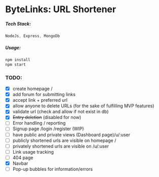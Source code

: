 # ByteLinks: URL Shortener

##### Tech Stack:
```js
NodeJs, Express, MongoDb
```

##### Usage:
```bash
npm install
npm start
```


### TODO:
- [x] create homepage /
- [x] add forum for submitting links
- [x] accept link + preferred url
- [x] allow anyone to delete URLs (for the sake of fulfilling MVP features)
- [x] validate url (check and allow if not exist in db)
- [x] ~~Entry deletion~~ (disabled for now)
- [ ] Error handling / reporting
- [ ] Signup page /login /register (WIP)
- [ ] have public and private views (Dashboard page)/u/:user
- [ ] publicly shortened urls are visible on homepage /
- [ ] privately shortened urls are visible on /u/:user
- [ ] Link usage tracking
-	[ ] 404 page
- [x] Navbar 
- [ ] Pop-up bubbles for information/errors